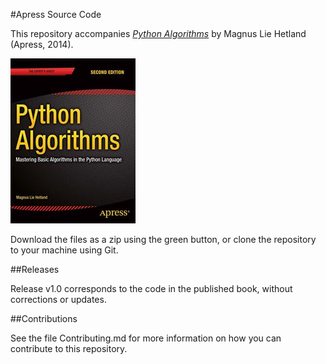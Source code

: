 #Apress Source Code

This repository accompanies [*Python Algorithms*](http://www.apress.com/9781484200568) by Magnus Lie Hetland (Apress, 2014).

![Cover image](9781484200568.jpg)

Download the files as a zip using the green button, or clone the repository to your machine using Git.

##Releases

Release v1.0 corresponds to the code in the published book, without corrections or updates.

##Contributions

See the file Contributing.md for more information on how you can contribute to this repository.

